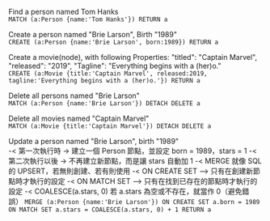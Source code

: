 Find a person named Tom Hanks </br>
`MATCH (a:Person {name:'Tom Hanks'}) RETURN a`

Create a person named "Brie Larson", Birth "1989" </br>
`CREATE (a:Person {name:'Brie Larson', born:1989}) RETURN a`

Create a movie(node), with following Properties: "titled": "Captain Marvel", "released": "2019", "Tagline": "Everything begins with a (her)o." </br>
`CREATE (a:Movie {title:'Captain Marvel', released:2019, tagline:'Everything begins with a (her)o.'}) RETURN a`

Delete all persons named "Brie Larson" </br>
`MATCH (a:Person {name:'Brie Larson'}) DETACH DELETE a`

Delete all movies named "Captain Marvel" </br>
`MATCH (a:Movie {title:'Captain Marvel'}) DETACH DELETE a`

Update a person named "Brie Larson", birth "1989" </br>
-< 第一次執行時 → 建立一個 Person 節點，並設定 born = 1989，stars = 1
-< 第二次執行以後 → 不再建立新節點，而是讓 stars 自動加 1
-< MERGE	就像 SQL 的 UPSERT，若無則創建、若有則使用
-< ON CREATE SET --> 只有在創建新節點時才執行的設定
-< ON MATCH SET --> 只有在找到已存在的節點時才執行的設定
-< COALESCE(a.stars, 0)	若 a.stars 為空或不存在，就當作 0（避免錯誤）
`MERGE (a:Person {name:'Brie Larson'})
ON CREATE SET a.born = 1989
ON MATCH SET a.stars = COALESCE(a.stars, 0) + 1
RETURN a`

